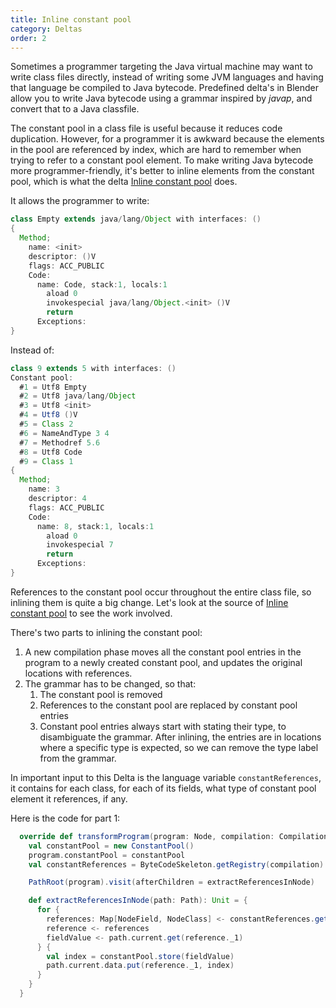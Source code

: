 ```yaml
---
title: Inline constant pool
category: Deltas
order: 2
---
```


Sometimes a programmer targeting the Java virtual machine may want to write class files directly, instead of writing some JVM languages and having that language be compiled to Java bytecode. Predefined delta's in Blender allow you to write Java bytecode using a grammar inspired by _javap_, and convert that to a Java classfile.

The constant pool in a class file is useful because it reduces code duplication. However, for a programmer it is awkward because the elements in the pool are referenced by index, which are hard to remember when trying to refer to a constant pool element. To make writing Java bytecode more programmer-friendly, it's better to inline elements from the constant pool, which is what the delta [Inline constant pool](https://github.com/keyboardDrummer/Blender/blob/master/src/main/scala/deltas/bytecode/simpleBytecode/InlineConstantPool.scala) does.

It allows the programmer to write:

```java
class Empty extends java/lang/Object with interfaces: ()
{
  Method;
    name: <init>
    descriptor: ()V
    flags: ACC_PUBLIC
    Code:
      name: Code, stack:1, locals:1
        aload 0
        invokespecial java/lang/Object.<init> ()V
        return
      Exceptions:
}
```

Instead of:

```java
class 9 extends 5 with interfaces: ()
Constant pool:
  #1 = Utf8 Empty
  #2 = Utf8 java/lang/Object
  #3 = Utf8 <init>
  #4 = Utf8 ()V
  #5 = Class 2
  #6 = NameAndType 3 4
  #7 = Methodref 5.6
  #8 = Utf8 Code
  #9 = Class 1
{
  Method;
    name: 3
    descriptor: 4
    flags: ACC_PUBLIC
    Code:
      name: 8, stack:1, locals:1
        aload 0
        invokespecial 7
        return
      Exceptions:
}
```

References to the constant pool occur throughout the entire class file, so inlining them is quite a big change. Let's look at the source of [Inline constant pool](https://github.com/keyboardDrummer/Blender/blob/master/src/main/scala/deltas/bytecode/simpleBytecode/InlineConstantPool.scala) to see the work involved.

There's two parts to inlining the constant pool:

1. A new compilation phase moves all the constant pool entries in the program to a newly created constant pool, and updates the original locations with references.
1. The grammar has to be changed, so that:
   1. The constant pool is removed
   1. References to the constant pool are replaced by constant pool entries
   1. Constant pool entries always start with stating their type, to disambiguate the grammar. After inlining, the entries are in locations where a specific type is expected, so we can remove the type label from the grammar.

In important input to this Delta is the language variable `constantReferences`, it contains for each class, for each of its fields, what type of constant pool element it references, if any.

Here is the code for part 1:

```scala
  override def transformProgram(program: Node, compilation: Compilation): Unit = {
    val constantPool = new ConstantPool()
    program.constantPool = constantPool
    val constantReferences = ByteCodeSkeleton.getRegistry(compilation).constantReferences

    PathRoot(program).visit(afterChildren = extractReferencesInNode)

    def extractReferencesInNode(path: Path): Unit = {
      for {
        references: Map[NodeField, NodeClass] <- constantReferences.get(node.clazz)
        reference <- references
        fieldValue <- path.current.get(reference._1)
      } {
        val index = constantPool.store(fieldValue)
        path.current.data.put(reference._1, index)
      }
    }
  }
```